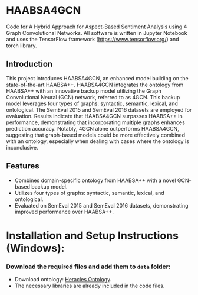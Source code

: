 # HAABSA4GCN

Code for A Hybrid Approach for Aspect-Based Sentiment Analysis using 4 Graph Convolutional Networks. All software is written in Jupyter Notebook and uses the TensorFlow framework (https://www.tensorflow.org/) and torch library.

## Introduction

This project introduces HAABSA4GCN, an enhanced model building on the state-of-the-art HAABSA++. HAABSA4GCN integrates the ontology from HAABSA++ with an innovative backup model utilizing the Graph Convolutional Neural (GCN) network, referred to as 4GCN. This backup model leverages four types of graphs: syntactic, semantic, lexical, and ontological. The SemEval 2015 and SemEval 2016 datasets are employed for evaluation. Results indicate that HAABSA4GCN surpasses HAABSA++ in performance, demonstrating that incorporating multiple graphs enhances prediction accuracy. Notably, 4GCN alone outperforms HAABSA4GCN, suggesting that graph-based models could be more effectively combined with an ontology, especially when dealing with cases where the ontology is inconclusive.

## Features

- Combines domain-specific ontology from HAABSA++ with a novel GCN-based backup model.
- Utilizes four types of graphs: syntactic, semantic, lexical, and ontological.
- Evaluated on SemEval 2015 and SemEval 2016 datasets, demonstrating improved performance over HAABSA++.

# Installation and Setup Instructions (Windows):

### Download the required files and add them to `data` folder:

- Download ontology: [Heracles Ontology](https://github.com/KSchouten/Heracles/tree/master/src/main/resources/externalData).
- The necessary libraries are already included in the code files.

